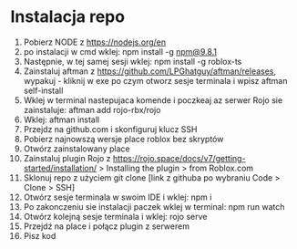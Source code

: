 # Instalacja repo

1. Pobierz NODE z https://nodejs.org/en
2. po instalacji w cmd wklej: npm install -g npm@9.8.1
3. Następnie, w tej samej sesji wklej: npm install -g roblox-ts
4. Zainstaluj aftman z https://github.com/LPGhatguy/aftman/releases, wypakuj - kliknij w exe po czym otworz sesje terminala i wpisz aftman self-install
5. Wklej w terminal nastepujaca komende i poczkeaj az serwer Rojo sie zainstaluje: aftman add rojo-rbx/rojo
6. Wklej: aftman install
7. Przejdz na github.com i skonfiguruj klucz SSH
8. Pobierz najnowszą wersje place roblox bez skryptów
9. Otwórz zainstalowany place
10. Zainstaluj plugin Rojo z https://rojo.space/docs/v7/getting-started/installation/ > Installing the plugin > from Roblox.com
11. Sklonuj repo z użyciem git clone [link z githuba po wybraniu Code > Clone > SSH]
12. Otwórz sesje terminala w swoim IDE i wklej: npm i
13. Po zakonczeniu sie instalacji paczek wklej w terminal: npm run watch
14. Otwórz kolejną sesje terminala i wklej: rojo serve
15. Przejdź na place i połącz plugin z serwerem
16. Pisz kod
